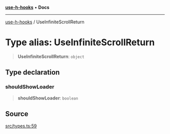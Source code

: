 [**use-h-hooks**](../README.md) • **Docs**

***

[use-h-hooks](../globals.md) / UseInfiniteScrollReturn

# Type alias: UseInfiniteScrollReturn

> **UseInfiniteScrollReturn**: `object`

## Type declaration

### shouldShowLoader

> **shouldShowLoader**: `boolean`

## Source

[src/types.ts:59](https://github.com/AhmadHddad/use-h-hooks/blob/daa6dd045ddcb2443f6d50fe7685055eb57611b7/src/types.ts#L59)
